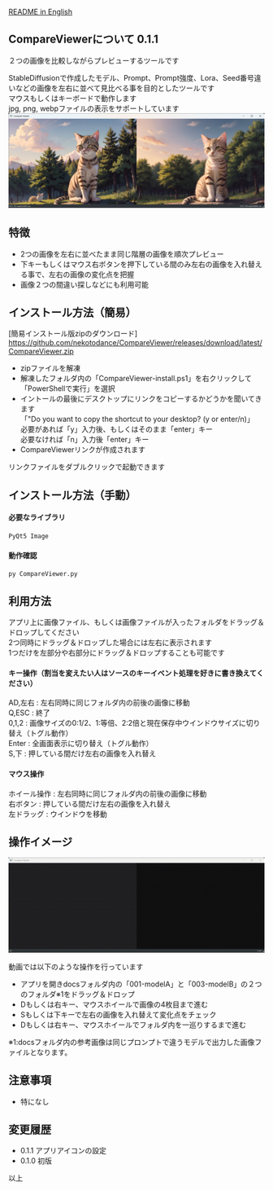 [README in English](readme-en.md)

## CompareViewerについて 0.1.1
２つの画像を比較しながらプレビューするツールです  

StableDiffusionで作成したモデル、Prompt、Prompt強度、Lora、Seed番号違いなどの画像を左右に並べて見比べる事を目的としたツールです  
マウスもしくはキーボードで動作します  
jpg, png, webpファイルの表示をサポートしています  
![CompareViewer-image](docs/CompareViewer-image.jpg)

## 特徴
- 2つの画像を左右に並べたまま同じ階層の画像を順次プレビュー  
- 下キーもしくはマウス右ボタンを押下している間のみ左右の画像を入れ替える事で、左右の画像の変化点を把握  
- 画像２つの間違い探しなどにも利用可能  

## インストール方法（簡易）
[簡易インストール版zipのダウンロード] https://github.com/nekotodance/CompareViewer/releases/download/latest/CompareViewer.zip

- zipファイルを解凍
- 解凍したフォルダ内の「CompareViewer-install.ps1」を右クリックして「PowerShellで実行」を選択
- イントールの最後にデスクトップにリンクをコピーするかどうかを聞いてきます  
「"Do you want to copy the shortcut to your desktop? (y or enter/n)」  
必要があれば「y」入力後、もしくはそのまま「enter」キー  
必要なければ「n」入力後「enter」キー  
- CompareViewerリンクが作成されます

リンクファイルをダブルクリックで起動できます

## インストール方法（手動）
#### 必要なライブラリ
    PyQt5 Image
#### 動作確認
    py CompareViewer.py

## 利用方法
アプリ上に画像ファイル、もしくは画像ファイルが入ったフォルダをドラッグ＆ドロップしてください  
2つ同時にドラッグ＆ドロップした場合には左右に表示されます  
1つだけを左部分や右部分にドラッグ＆ドロップすることも可能です  

#### キー操作（割当を変えたい人はソースのキーイベント処理を好きに書き換えてください）
AD,左右   : 左右同時に同じフォルダ内の前後の画像に移動  
Q,ESC     : 終了  
0,1,2     : 画像サイズの0:1/2、1:等倍、2:2倍と現在保存中ウインドウサイズに切り替え（トグル動作）  
Enter     : 全画面表示に切り替え（トグル動作）  
S,下      : 押している間だけ左右の画像を入れ替え  

#### マウス操作
ホイール操作     : 左右同時に同じフォルダ内の前後の画像に移動  
右ボタン         : 押している間だけ左右の画像を入れ替え  
左ドラッグ       : ウインドウを移動  

## 操作イメージ
![Compareviewer-reference](docs/Compareviewer-reference.gif)

動画では以下のような操作を行っています  
- アプリを開きdocsフォルダ内の「001-modelA」と「003-modelB」の２つのフォルダ※1をドラッグ＆ドロップ  
- Dもしくは右キー、マウスホイールで画像の4枚目まで進む  
- Sもしくは下キーで左右の画像を入れ替えて変化点をチェック  
- Dもしくは右キー、マウスホイールでフォルダ内を一巡りするまで進む  

※1:docsフォルダ内の参考画像は同じプロンプトで違うモデルで出力した画像ファイルとなります。

## 注意事項
- 特になし  

## 変更履歴
- 0.1.1 アプリアイコンの設定   
- 0.1.0 初版  

以上
